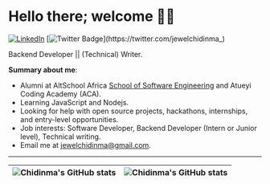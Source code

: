 # Hello there; welcome 👋🏾

[![LinkedIn](https://img.shields.io/badge/LinkedIn-blue?style=for-the-badge&logo=linkedin)](https://www.linkedin.com/in/chidinma-osonwa-paul/) [![Twitter Badge](https://img.shields.io/badge/-@jewelchidinma_-1ca0f1?style=for-the-badge&logo=twitter&logoColor=white&link=https://twitter.com/jewelchidinma_)](https://twitter.com/jewelchidinma_)

Backend Developer || (Technical) Writer. 


**Summary about me**:

- Alumni at AltSchool Africa [School of Software Engineering](https://altschoolafrica.com/schools/engineering) and Atueyi Coding Academy (ACA).
- Learning JavaScript and Nodejs.
- Looking for help with open source projects, hackathons, internships, and entry-level opportunities.
- Job interests: Software Developer, Backend Developer (Intern or Junior level), Technical writing.
- Email me at jewelchidinma@gmail.com.

---

| <img align="center" src="https://github-readme-stats.vercel.app/api?username=JewelChidinma&show_icons=true&include_all_commits=true&hide_border=true" alt="Chidinma's GitHub stats" /> | <img align="center" src="https://github-readme-stats.vercel.app/api/top-langs/?username=JewelChidinma&langs_count=8&layout=compact&hide_border=true" alt="Chidinma's GitHub stats" /> |
| ------------- | ------------- |

